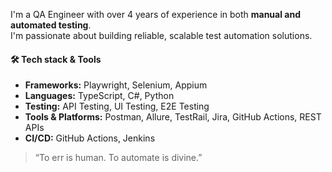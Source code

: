 I'm a QA Engineer with over 4 years of experience in both **manual and automated testing**.</br>
I'm passionate about building reliable, scalable test automation solutions.

#### 🛠️ Tech stack & Tools
- **Frameworks:** Playwright, Selenium, Appium
- **Languages:** TypeScript, C#, Python
- **Testing:** API Testing, UI Testing, E2E Testing
- **Tools & Platforms:** Postman, Allure, TestRail, Jira, GitHub Actions, REST APIs
- **CI/CD:** GitHub Actions, Jenkins

> “To err is human. To automate is divine.”

<!--
**alexC2K/alexC2K** is a ✨ _special_ ✨ repository because its `README.md` (this file) appears on your GitHub profile.

Here are some ideas to get you started:

- 🔭 I’m currently working on ...
- 🌱 I’m currently learning ...
- 👯 I’m looking to collaborate on ...
- 🤔 I’m looking for help with ...
- 💬 Ask me about ...
- 📫 How to reach me: ...
- 😄 Pronouns: ...
- ⚡ Fun fact: ...
-->
